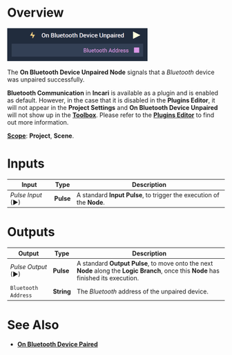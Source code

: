 
# Overview

![The On Bluetooth Device Unpaired Node.](../../../../.gitbook/assets/onbluetoothdeviceunpaired.png)

The **On Bluetooth Device Unpaired Node** signals that a *Bluetooth* device was unpaired successfully.

**Bluetooth Communication** in **Incari** is available as a plugin and is enabled as default. However, in the case that it is disabled in the **Plugins Editor**, it will not appear in the **Project Settings** and **On Bluetooth Device Unpaired** will not show up in the [**Toolbox**](../../../overview.md). Please refer to the [**Plugins Editor**](../../../modules/plugins/README.md) to find out more information.

[**Scope**](../../overview.md#scopes): **Project**, **Scene**.



# Inputs

|Input|Type|Description|
|---|---|---|
|*Pulse Input* (►)|**Pulse**|A standard **Input Pulse**, to trigger the execution of the **Node**.|

# Outputs

|Output|Type|Description|
|---|---|---|
|*Pulse Output* (►)|**Pulse**|A standard **Output Pulse**, to move onto the next **Node** along the **Logic Branch**, once this **Node** has finished its execution.|
|`Bluetooth Address`|**String**|The *Bluetooth* address of the unpaired device.|

# See Also

* [**On Bluetooth Device Paired**](onbluetoothdevicepaired.md)



